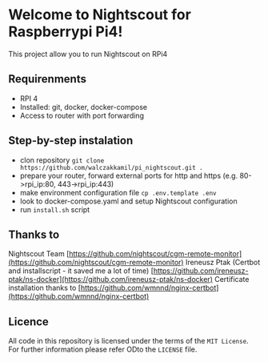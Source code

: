 # Welcome to Nightscout for Raspberrypi Pi4!

This project allow you to run Nightscout on RPi4

## Requirenments

* RPI 4
* Installed: git, docker, docker-compose
* Access to router with port forwarding

## Step-by-step instalation

* clon repository `git clone https://github.com/walczakkamil/pi_nightscout.git .`
* prepare your router, forward external ports for http and https (e.g. 80->rpi_ip:80, 443->rpi_ip:443)
* make environment configuration file `cp .env.template .env`
* look to docker-compose.yaml and setup Nightscout configuration
* run `install.sh` script

## Thanks to

Nightscout Team [https://github.com/nightscout/cgm-remote-monitor](https://github.com/nightscout/cgm-remote-monitor)
Ireneusz Ptak (Certbot and installscript - it saved me a lot of time) [https://github.com/ireneusz-ptak/ns-docker](https://github.com/ireneusz-ptak/ns-docker)
Certificate installation thanks to [https://github.com/wmnnd/nginx-certbot](https://github.com/wmnnd/nginx-certbot)

## Licence

All code in this repository is licensed under the terms of the `MIT License`. For further information please refer ODto the `LICENSE` file.